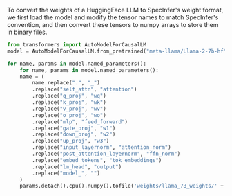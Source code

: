 To convert the weights of a HuggingFace LLM to SpecInfer's weight format, we first load the model and modify the tensor names to match SpecInfer's convention, and then convert these tensors to numpy arrays to store them in binary files.

```python
from transformers import AutoModelForCausalLM
model = AutoModelForCausalLM.from_pretrained("meta-llama/Llama-2-7b-hf")

for name, params in model.named_parameters():
    for name, params in model.named_parameters():
    name = (
        name.replace(".", "_")
        .replace("self_attn", "attention")
        .replace("q_proj", "wq")
        .replace("k_proj", "wk")
        .replace("v_proj", "wv")
        .replace("o_proj", "wo")
        .replace("mlp", "feed_forward")
        .replace("gate_proj", "w1")
        .replace("down_proj", "w2")
        .replace("up_proj", "w3")
        .replace("input_layernorm", "attention_norm")
        .replace("post_attention_layernorm", "ffn_norm")
        .replace("embed_tokens", "tok_embeddings")
        .replace("lm_head", "output")
        .replace("model_", "")
    )
    params.detach().cpu().numpy().tofile('weights/llama_7B_weights/' + name)
```

